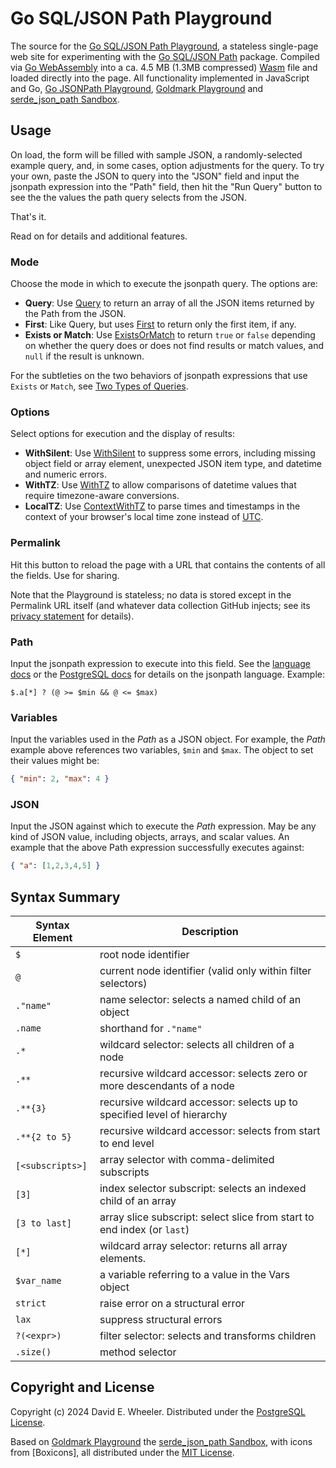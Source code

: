 Go SQL/JSON Path Playground
===========================

The source for the [Go SQL/JSON Path Playground], a stateless single-page web
site for experimenting with the [Go SQL/JSON Path] package. Compiled via [Go
WebAssembly] into a ca. 4.5 MB (1.3MB compressed) [Wasm] file and loaded
directly into the page. All functionality implemented in JavaScript and Go,
[Go JSONPath Playground], [Goldmark Playground] and [serde_json_path Sandbox].

Usage
-----

On load, the form will be filled with sample JSON, a randomly-selected example
query, and, in some cases, option adjustments for the query. To try your own,
paste the JSON to query into the "JSON" field and input the jsonpath
expression into the "Path" field, then hit the "Run Query" button to see the
the values the path query selects from the JSON.

That's it.

Read on for details and additional features.

### Mode

Choose the mode in which to execute the jsonpath query. The options are:

*   **Query**: Use [Query] to return an array of all the JSON items returned
    by the Path from the JSON.
*   **First**: Like Query, but uses [First] to return only the first item, if
    any.
*   **Exists or Match**: Use [ExistsOrMatch] to return `true` or `false`
    depending on whether the query does or does not find results or match
    values, and `null` if the result is unknown.

For the subtleties on the two behaviors of jsonpath expressions that use
`Exists` or `Match`, see [Two Types of Queries].

### Options

Select options for execution and the display of results:

*   **WithSilent**: Use [WithSilent] to suppress some errors, including missing
    object field or array element, unexpected JSON item type, and datetime and
    numeric errors.
*   **WithTZ**: Use [WithTZ] to allow comparisons of datetime values that
    require timezone-aware conversions.
*   **LocalTZ**: Use [ContextWithTZ] to parse times and timestamps in the
    context of your browser's local time zone instead of [UTC].

### Permalink

Hit this button to reload the page with a URL that contains the contents of
all the fields. Use for sharing.

Note that the Playground is stateless; no data is stored except in the
Permalink URL itself (and whatever data collection GitHub injects; see its
[privacy statement] for details).

### Path

Input the jsonpath expression to execute into this field. See the [language
docs] or the [PostgreSQL docs] for details on the jsonpath language. Example:

```jsonpath
$.a[*] ? (@ >= $min && @ <= $max)
```

### Variables

Input the variables used in the *Path* as a JSON object. For example, the
*Path* example above references two variables, `$min` and `$max`. The object
to set their values might be:

``` json
{ "min": 2, "max": 4 }
```

### JSON

Input the JSON against which to execute the *Path* expression. May be any kind
of JSON value, including objects, arrays, and scalar values. An example that
the above Path expression successfully executes against:

```json
{ "a": [1,2,3,4,5] }
```

## Syntax Summary

| Syntax Element     | Description                                                             |
| ------------------ | ----------------------------------------------------------------------- |
| `$`                | root node identifier                                                    |
| `@`                | current node identifier (valid only within filter selectors)            |
| `."name"`          | name selector: selects a named child of an object                       |
| `.name`            | shorthand for `."name"`                                                 |
| `.*`               | wildcard selector: selects all children of a node                       |
| `.**`              | recursive wildcard accessor: selects zero or more descendants of a node |
| `.**{3}`           | recursive wildcard accessor: selects up to specified level of hierarchy |
| `.**{2 to 5}`      | recursive wildcard accessor: selects from start to end level            |
| `[<subscripts>]`   | array selector with comma-delimited subscripts                          |
| `[3]`              | index selector subscript: selects an indexed child of an array          |
| `[3 to last]`      | array slice subscript: select slice from start to end index (or `last`) |
| `[*]`              | wildcard array selector: returns all array elements.                    |
| `$var_name`        | a variable referring to a value in the Vars object                      |
| `strict`           | raise error on a structural error                                       |
| `lax`              | suppress structural errors                                              |
| `?(<expr>)`        | filter selector: selects and transforms children                        |
| `.size()`          | method selector                                                         |

## Copyright and License

Copyright (c) 2024 David E. Wheeler. Distributed under the [PostgreSQL License].

Based on [Goldmark Playground] the [serde_json_path Sandbox], with icons from
[Boxicons], all distributed under the [MIT License].

  [Go SQL/JSON Path Playground]: https://theory.github.io/sqljson/playground
  [Go SQL/JSON Path]: https://pkg.go.dev/github.com/theory/sqljson/path
    "pkg.go.dev: github.com/theory/sqljson/path"
  [Wasm]: https://webassembly.org "WebAssembly"
  [Go WebAssembly]: https://go.dev/wiki/WebAssembly
  [Go JSONPath Playground]: https://theory.github.io/jsonpath/playground
  [Goldmark Playground]: https://yuin.github.io/goldmark/playground
  [serde_json_path Sandbox]: https://serdejsonpath.live
  [Query]: https://pkg.go.dev/github.com/theory/sqljson@v0.1.0/path#Path.Query
  [First]: https://pkg.go.dev/github.com/theory/sqljson@v0.1.0/path#Path.First
  [ExistsOrMatch]: https://pkg.go.dev/github.com/theory/sqljson@v0.1.0/path#Path.ExistsOrMatch
  [Two Types of Queries]: https://pkg.go.dev/github.com/theory/sqljson@v0.1.0/path#hdr-Two_Types_of_Queries
  [WithSilent]: https://pkg.go.dev/github.com/theory/sqljson@v0.1.0/path#example-package-WithSilent
  [WithTZ]: https://pkg.go.dev/github.com/theory/sqljson@v0.1.0/path#example-package-WithTZ
  [ContextWithTZ]: https://pkg.go.dev/github.com/theory/sqljson/path/types#ContextWithTZ
  [UTC]: https://en.wikipedia.org/wiki/Coordinated_Universal_Time
  [privacy statement]: https://docs.github.com/en/site-policy/privacy-policies/github-general-privacy-statement
  [language docs]: https://github.com/theory/sqljson/blob/main/path/README.md
  [PostgreSQL docs]: https://www.postgresql.org/docs/devel/functions-json.html#FUNCTIONS-SQLJSON-PATH
  [PostgreSQL License]: https://www.opensource.org/licenses/postgresql
  [MIT License]: https://opensource.org/license/mit
